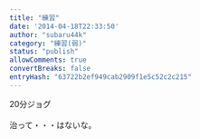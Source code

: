 ```yaml
---
title: "練習"
date: '2014-04-18T22:33:50'
author: "subaru44k"
category: "練習(弱)"
status: "publish"
allowComments: true
convertBreaks: false
entryHash: "63722b2ef949cab2909f1e5c52c2c215"
---
```

20分ジョグ<br>
<br>
治って・・・はないな。
